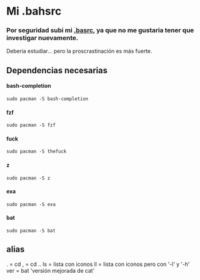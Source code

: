 # Mi  .bahsrc
### Por seguridad subi mi [.basrc](https://www.zeppelinux.es/bashrc-uso-de-los-archivos-bashrc-y-etc-bashrc/), ya que no me gustaria tener que investigar nuevamente.
Deberia estudiar... pero la proscrastinación es más fuerte.

## Dependencias necesarias
#### bash-completion
```
sudo pacman -S bash-completion
```
#### fzf
```
sudo pacman -S fzf  
```

#### fuck
```
sudo pacman -S thefuck
```
#### z
```
sudo pacman -S z
```
#### exa
```
sudo pacman -S exa
```
#### bat
```
sudo pacman -S bat
```
## alias
. = cd
, = cd ..
ls = lista con iconos
ll = lista con iconos pero con '-l' y '-h'
ver = bat 'versión mejorada de cat'
